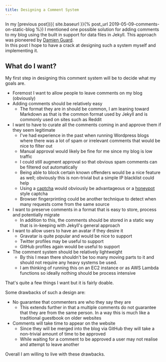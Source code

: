 ```yaml
---
title: Designing a Comment System
---
```


In my [previous post]({{ site.baseurl }}{% post_url 2019-05-09-comments-on-static-blog %})
I mentioned one possible solution for adding comments to my blog using the 
built in support for data files in Jekyll. This approach was pioneered by 
[Damien Guard](https://damieng.com/blog/2018/05/28/wordpress-to-jekyll-comments).  
In this post I hope to have a crack at designing such a system myself and 
implementing it.

## What do I want?

My first step in designing this comment system will be to decide what my goals 
are. 

* Foremost I want to allow people to leave comments on my blog (obviously)
* Adding comments should be relatively easy
  - The format they are in should be common, I am leaning toward Markdown as
    that is the common format used by Jekyll and is commonly used on sites such 
    as Reddit
* I want to have to curate all the comments coming in and approve them if they 
  seem legitimate 
  - I've had experience in the past when running Wordpress blogs where there 
    was a lot of spam or irrelevant comments that would be nice to filter out
  - Manual approval would likely be fine for me since my blog is low traffic
  - I could still augment approval so that obvious spam comments can be 
    filtered out automatically
  - Being able to block certain known offenders would be a nice feature as 
    well; obviously this is non-trivial but a simple IP blacklist could help
  - Using a [captcha](https://developers.google.com/recaptcha/) would obviously 
    be advantageous or a 
    [honeypot](https://haacked.com/archive/2007/09/11/honeypot-captcha.aspx/) 
    style captcha
  - Browser fingerprinting could be another technique to detect when many 
    requests come from the same source
* I want to preserve comments in a format that is easy to store, process and 
  potentially migrate
  - In addition to this, the comments should be stored in a static way that is 
    in-keeping with Jekyll's general approach
* I want to allow users to have an avatar if they desire it
  - Gravatar is quite popular and would be nice to support
  - Twitter profiles may be useful to support
  - GitHub profiles again would be useful to support
* The comment system should be relatively lightweight
  - By this I mean there shouldn't be too many moving parts to it and should 
    not require any heavy systems be used. 
  - I am thinking of running this on an EC2 instance or as AWS Lambda functions
    so ideally nothing should be process intensive

That's quite a few things I want but it is fairly doable.

Some drawbacks of such a design are:

* No guarantee that commenters are who they say they are
  - This extends further in that a multiple comments do not guarantee that they 
    are from the same person. In a way this is much like a traditional 
    guestbook on older websites
* Comments will take time to appear on the website
  - Since they will be merged into the blog via GitHub they will take a 
    non-trivial amount of time to be approved
  - While waiting for a comment to be approved a user may not realise and 
    attempt to leave another

Overall I am willing to live with these drawbacks.
